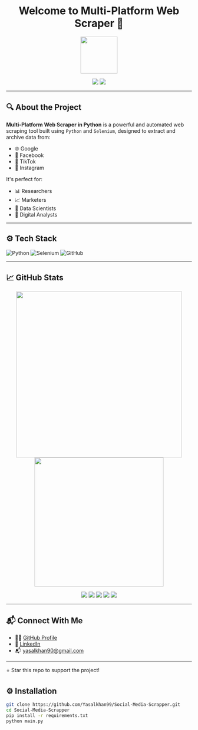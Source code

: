 <h1 align="center">Welcome to Multi-Platform Web Scraper 🚀</h1>

<p align="center">
  <img src="https://avatars.githubusercontent.com/Yasalkhan99" width="100" />
</p>

<p align="center">
  <a href="https://github.com/Yasalkhan99"><img src="https://img.shields.io/github/followers/Yasalkhan99?label=Follow&style=social"></a>
  <a href="https://github.com/Yasalkhan99/Social-Media-Scrapper"><img src="https://img.shields.io/github/stars/Yasalkhan99/Social-Media-Scrapper?style=social"></a>
</p>

---

## 🔍 About the Project

**Multi-Platform Web Scraper in Python** is a powerful and automated web scraping tool built using `Python` and `Selenium`, designed to extract and archive data from:

- 🌐 Google
- 📘 Facebook
- 🎵 TikTok
- 📸 Instagram

It's perfect for:
- 📊 Researchers
- 📈 Marketers
- 🤖 Data Scientists
- 🧠 Digital Analysts

---

## ⚙️ Tech Stack

![Python](https://img.shields.io/badge/Python-3776AB?style=for-the-badge&logo=python&logoColor=white)
![Selenium](https://img.shields.io/badge/Selenium-43B02A?style=for-the-badge&logo=selenium&logoColor=white)
![GitHub](https://img.shields.io/badge/GitHub-181717?style=for-the-badge&logo=github&logoColor=white)

---

## 📈 GitHub Stats

<p align="center">
  <img src="https://github-readme-stats.vercel.app/api?username=Yasalkhan99&show_icons=true&theme=radical" width="450" />
  <img src="https://github-readme-stats.vercel.app/api/top-langs/?username=Yasalkhan99&layout=compact&theme=radical" width="350" />
</p>

<p align="center">
  <img src="https://img.shields.io/badge/Python-3670A0?style=for-the-badge&logo=python&logoColor=ffdd54"/>
  <img src="https://img.shields.io/badge/Selenium-43B02A?style=for-the-badge&logo=selenium&logoColor=white" />
  <img src="https://img.shields.io/badge/Pandas-150458?style=for-the-badge&logo=pandas&logoColor=white"/>
  <img src="https://img.shields.io/badge/BeautifulSoup-4B8BBE?style=for-the-badge&logo=python&logoColor=white"/>
  <img src="https://img.shields.io/badge/VS%20Code-007ACC?style=for-the-badge&logo=visual%20studio%20code&logoColor=white"/>
</p>


---

## 📬 Connect With Me

- 🧑‍💻 [GitHub Profile](https://github.com/Yasalkhan99)
- 💼 [LinkedIn](https://www.linkedin.com/in/muhammad-yasal-khan-3b9048b7/)
- 📬 yasalkhan90@gmail.com

---

⭐️ Star this repo to support the project!

## ⚙️ Installation

```bash
git clone https://github.com/Yasalkhan99/Social-Media-Scrapper.git
cd Social-Media-Scrapper
pip install -r requirements.txt
python main.py

